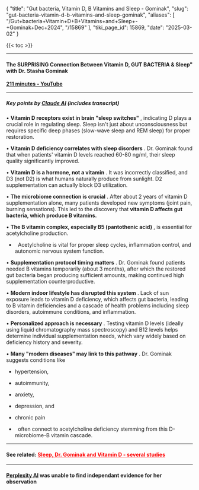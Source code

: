 {
  "title": "Gut bacteria, Vitamin D, B Vitamins and Sleep - Gominak",
  "slug": "gut-bacteria-vitamin-d-b-vitamins-and-sleep-gominak",
  "aliases": [
    "/Gut+bacteria+Vitamin+D+B+Vitamins+and+Sleep+-+Gominak+Dec+2024",
    "/15869"
  ],
  "tiki_page_id": 15869,
  "date": "2025-03-02"
}

{{< toc >}}

---

#### The SURPRISING Connection Between Vitamin D, GUT BACTERIA & Sleep" with Dr. Stasha Gominak

 **[211 minutes - YouTube](https://www.youtube.com/watch?v=g-Do2GTWhpA)** 

---

##### Key points by [Claude AI](https://claude.ai/share/bf44e957-ed39-424b-b847-30f5e2012412) (includes transcript)

•  **Vitamin D receptors exist in brain "sleep switches"** , indicating D plays a crucial role in regulating sleep. Sleep isn't just about unconsciousness but requires specific deep phases (slow-wave sleep and REM sleep) for proper restoration.

•  **Vitamin D deficiency correlates with sleep disorders** . Dr. Gominak found that when patients' vitamin D levels reached 60-80 ng/ml, their sleep quality significantly improved.

•  **Vitamin D is a hormone, not a vitamin** . It was incorrectly classified, and D3 (not D2) is what humans naturally produce from sunlight. D2 supplementation can actually block D3 utilization.

•  **The microbiome connection is crucial** . After about 2 years of vitamin D supplementation alone, many patients developed new symptoms (joint pain, burning sensations). This led to the discovery that  **vitamin D affects gut bacteria, which produce B vitamins.** 

•  **The B vitamin complex, especially B5 (pantothenic acid)** , is essential for acetylcholine production. 

   * &nbsp; Acetylcholine is vital for proper sleep cycles, inflammation control, and autonomic nervous system function.

•  **Supplementation protocol timing matters** . Dr. Gominak found patients needed B vitamins temporarily (about 3 months), after which the restored gut bacteria began producing sufficient amounts, making continued high supplementation counterproductive.

•  **Modern indoor lifestyle has disrupted this system** . Lack of sun exposure leads to vitamin D deficiency, which affects gut bacteria, leading to B vitamin deficiencies and a cascade of health problems including sleep disorders, autoimmune conditions, and inflammation.

•  **Personalized approach is necessary** . Testing vitamin D levels (ideally using liquid chromatography mass spectroscopy) and B12 levels helps determine individual supplementation needs, which vary widely based on deficiency history and severity.

•  **Many "modern diseases" may link to this pathway** . Dr. Gominak suggests conditions like 

   * hypertension, 

   * autoimmunity, 

   * anxiety, 

   * depression, and 

   * chronic pain 

   * &nbsp; often connect to acetylcholine deficiency stemming from this D-microbiome-B vitamin cascade.

---

#### See related: <a href="/posts/sleep-dr-gominak-and-vitamin-d-several-studies" style="color: red; text-decoration: underline;" title="This post/category does not exist yet: Sleep, Dr. Gominak and Vitamin D - several studies">Sleep, Dr. Gominak and Vitamin D - several studies</a>

---

#### [Perplexity AI](https://www.perplexity.ai/search/does-achieving-high-levels-of-lJhgGvuITnym8LFfY.10vQ) was unable to find independant evidence for her observation

<!-- ~tc~ (alias(Connection Between Vitamin D, Gut bacteria and Sleep - Gominak Dec 2024)) ~/tc~ -->